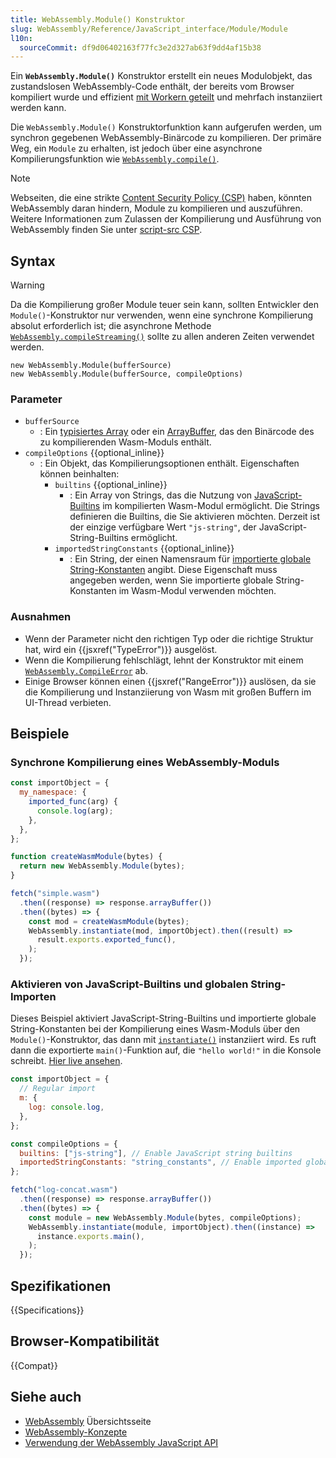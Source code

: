 ```yaml
---
title: WebAssembly.Module() Konstruktor
slug: WebAssembly/Reference/JavaScript_interface/Module/Module
l10n:
  sourceCommit: df9d06402163f77fc3e2d327ab63f9dd4af15b38
---
```


Ein **`WebAssembly.Module()`** Konstruktor erstellt ein neues Modulobjekt, das zustandslosen WebAssembly-Code enthält, der bereits vom Browser kompiliert wurde und effizient [mit Workern geteilt](/de/docs/Web/API/Worker/postMessage) und mehrfach instanziiert werden kann.

Die `WebAssembly.Module()` Konstruktorfunktion kann aufgerufen werden, um synchron gegebenen WebAssembly-Binärcode zu kompilieren. Der primäre Weg, ein `Module` zu erhalten, ist jedoch über eine asynchrone Kompilierungsfunktion wie [`WebAssembly.compile()`](/de/docs/WebAssembly/Reference/JavaScript_interface/compile_static).

> [!NOTE]
> Webseiten, die eine strikte [Content Security Policy (CSP)](/de/docs/Web/HTTP/CSP) haben, könnten WebAssembly daran hindern, Module zu kompilieren und auszuführen.
> Weitere Informationen zum Zulassen der Kompilierung und Ausführung von WebAssembly finden Sie unter [script-src CSP](/de/docs/Web/HTTP/Headers/Content-Security-Policy/script-src).

## Syntax

> [!WARNING]
> Da die Kompilierung großer Module teuer sein kann,
> sollten Entwickler den `Module()`-Konstruktor nur verwenden, wenn eine synchrone
> Kompilierung absolut erforderlich ist; die asynchrone
> Methode [`WebAssembly.compileStreaming()`](/de/docs/WebAssembly/Reference/JavaScript_interface/compileStreaming_static) sollte zu allen anderen Zeiten verwendet werden.

```js-nolint
new WebAssembly.Module(bufferSource)
new WebAssembly.Module(bufferSource, compileOptions)
```

### Parameter

- `bufferSource`
  - : Ein [typisiertes Array](/de/docs/Web/JavaScript/Guide/Typed_arrays) oder ein [ArrayBuffer](/de/docs/Web/JavaScript/Reference/Global_Objects/ArrayBuffer), das den Binärcode des zu kompilierenden Wasm-Moduls enthält.
- `compileOptions` {{optional_inline}}
  - : Ein Objekt, das Kompilierungsoptionen enthält. Eigenschaften können beinhalten:
    - `builtins` {{optional_inline}}
      - : Ein Array von Strings, das die Nutzung von [JavaScript-Builtins](/de/docs/WebAssembly/Guides/JavaScript_builtins) im kompilierten Wasm-Modul ermöglicht. Die Strings definieren die Builtins, die Sie aktivieren möchten. Derzeit ist der einzige verfügbare Wert `"js-string"`, der JavaScript-String-Builtins ermöglicht.
    - `importedStringConstants` {{optional_inline}}
      - : Ein String, der einen Namensraum für [importierte globale String-Konstanten](/de/docs/WebAssembly/Guides/Imported_string_constants) angibt. Diese Eigenschaft muss angegeben werden, wenn Sie importierte globale String-Konstanten im Wasm-Modul verwenden möchten.

### Ausnahmen

- Wenn der Parameter nicht den richtigen Typ oder die richtige Struktur hat, wird ein {{jsxref("TypeError")}} ausgelöst.
- Wenn die Kompilierung fehlschlägt, lehnt der Konstruktor mit einem [`WebAssembly.CompileError`](/de/docs/WebAssembly/Reference/JavaScript_interface/CompileError) ab.
- Einige Browser können einen {{jsxref("RangeError")}} auslösen, da sie die Kompilierung und Instanziierung von Wasm mit großen Buffern im UI-Thread verbieten.

## Beispiele

### Synchrone Kompilierung eines WebAssembly-Moduls

```js
const importObject = {
  my_namespace: {
    imported_func(arg) {
      console.log(arg);
    },
  },
};

function createWasmModule(bytes) {
  return new WebAssembly.Module(bytes);
}

fetch("simple.wasm")
  .then((response) => response.arrayBuffer())
  .then((bytes) => {
    const mod = createWasmModule(bytes);
    WebAssembly.instantiate(mod, importObject).then((result) =>
      result.exports.exported_func(),
    );
  });
```

### Aktivieren von JavaScript-Builtins und globalen String-Importen

Dieses Beispiel aktiviert JavaScript-String-Builtins und importierte globale String-Konstanten bei der Kompilierung eines Wasm-Moduls über den `Module()`-Konstruktor, das dann mit [`instantiate()`](/de/docs/WebAssembly/Reference/JavaScript_interface/instantiate_static) instanziiert wird. Es ruft dann die exportierte `main()`-Funktion auf, die `"hello world!"` in die Konsole schreibt. [Hier live ansehen](https://mdn.github.io/webassembly-examples/js-builtin-examples/module-constructor/).

```js
const importObject = {
  // Regular import
  m: {
    log: console.log,
  },
};

const compileOptions = {
  builtins: ["js-string"], // Enable JavaScript string builtins
  importedStringConstants: "string_constants", // Enable imported global string constants
};

fetch("log-concat.wasm")
  .then((response) => response.arrayBuffer())
  .then((bytes) => {
    const module = new WebAssembly.Module(bytes, compileOptions);
    WebAssembly.instantiate(module, importObject).then((instance) =>
      instance.exports.main(),
    );
  });
```

## Spezifikationen

{{Specifications}}

## Browser-Kompatibilität

{{Compat}}

## Siehe auch

- [WebAssembly](/de/docs/WebAssembly) Übersichtsseite
- [WebAssembly-Konzepte](/de/docs/WebAssembly/Guides/Concepts)
- [Verwendung der WebAssembly JavaScript API](/de/docs/WebAssembly/Guides/Using_the_JavaScript_API)
